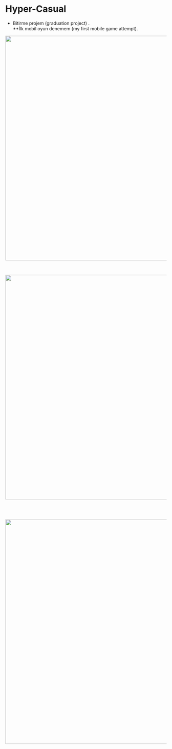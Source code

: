 # Hyper-Casual
* Bitirme projem (graduation project)  .     
**İlk mobil oyun denemem (my first mobile game attempt).
<p><img aling="center" src="https://github.com/ercankayahusnu/Hyper-Casual-image/blob/main/WhatsApp-Video-2023-02-17-saat-16.33.05.gif" width="1400" height="700" /></p>
<br><p><img aling="center" src="https://github.com/ercankayahusnu/Hyper-Casual-image/blob/main/resim/kaydet.png" width="1400" height="700" /></p>
 <br/>
 <br><p><img aling="center" src="https://github.com/ercankayahusnu/Hyper-Casual-image/blob/main/resim1/WhatsApp%20G%C3%B6rsel%202023-02-17%20saat%2016.32.45.jpg" width="1400" height="700" /></p>
 <br/>





